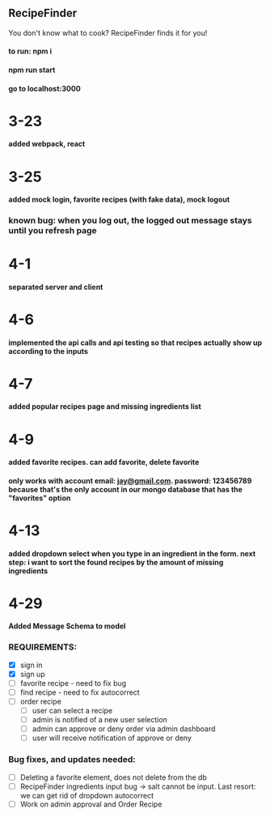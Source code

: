## RecipeFinder
You don't know what to cook? RecipeFinder finds it for you!

#### to run: npm i ####
#### npm run start ####
#### go to localhost:3000 ####

# 3-23 # 
#### added webpack, react ####

# 3-25 #
#### added mock login, favorite recipes (with fake data), mock logout ####
### known bug: when you log out, the logged out message stays until you refresh page ###

# 4-1 #
#### separated server and client ####

# 4-6 #
#### implemented the api calls and api testing so that recipes actually show up according to the inputs ####

# 4-7 # 
#### added popular recipes page and missing ingredients list ####

# 4-9 # 
#### added favorite recipes. can add favorite, delete favorite ####
#### only works with account email: jay@gmail.com. password: 123456789 because that's the only account in our mongo database that has the "favorites" option ####

# 4-13 #
#### added dropdown select when you type in an ingredient in the form. next step: i want to sort the found recipes by the amount of missing ingredients ####

# 4-29 #
#### Added Message Schema to model
### REQUIREMENTS:
- [x] sign in
- [x] sign up
- [ ] favorite recipe - need to fix bug
- [ ] find recipe - need to fix autocorrect
- [ ] order recipe
  - [ ] user can select a recipe
  - [ ] admin is notified of a new user selection
  - [ ] admin can approve or deny order via admin dashboard
  - [ ] user will receive notification of approve or deny

### Bug fixes, and updates needed:
- [ ] Deleting a favorite element, does not delete from the db
- [ ] RecipeFinder ingredients input bug -> salt cannot be input. Last resort: we can get rid of dropdown autocorrect
- [ ] Work on admin approval and Order Recipe
